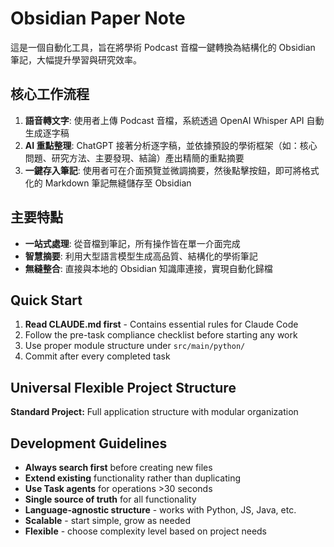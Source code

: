 # Obsidian Paper Note

這是一個自動化工具，旨在將學術 Podcast 音檔一鍵轉換為結構化的 Obsidian 筆記，大幅提升學習與研究效率。

## 核心工作流程

1. **語音轉文字**: 使用者上傳 Podcast 音檔，系統透過 OpenAI Whisper API 自動生成逐字稿
2. **AI 重點整理**: ChatGPT 接著分析逐字稿，並依據預設的學術框架（如：核心問題、研究方法、主要發現、結論）產出精簡的重點摘要
3. **一鍵存入筆記**: 使用者可在介面預覽並微調摘要，然後點擊按鈕，即可將格式化的 Markdown 筆記無縫儲存至 Obsidian

## 主要特點

- **一站式處理**: 從音檔到筆記，所有操作皆在單一介面完成
- **智慧摘要**: 利用大型語言模型生成高品質、結構化的學術筆記
- **無縫整合**: 直接與本地的 Obsidian 知識庫連接，實現自動化歸檔

## Quick Start

1. **Read CLAUDE.md first** - Contains essential rules for Claude Code
2. Follow the pre-task compliance checklist before starting any work
3. Use proper module structure under `src/main/python/`
4. Commit after every completed task

## Universal Flexible Project Structure

**Standard Project:** Full application structure with modular organization  

## Development Guidelines

- **Always search first** before creating new files
- **Extend existing** functionality rather than duplicating  
- **Use Task agents** for operations >30 seconds
- **Single source of truth** for all functionality
- **Language-agnostic structure** - works with Python, JS, Java, etc.
- **Scalable** - start simple, grow as needed
- **Flexible** - choose complexity level based on project needs